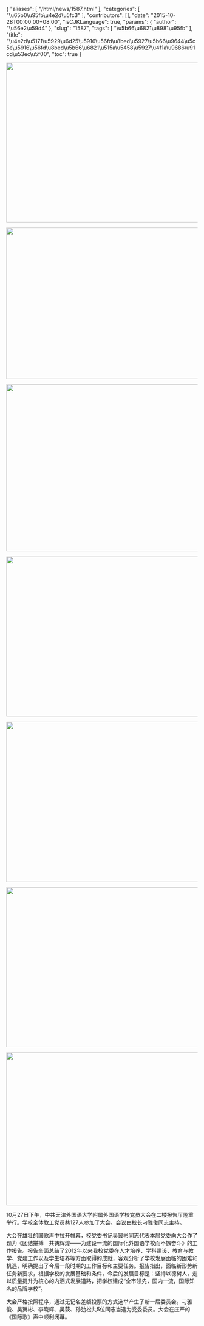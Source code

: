{
    "aliases": [
        "/html/news/1587.html"
    ],
    "categories": [
        "\u65b0\u95fb\u4e2d\u5fc3"
    ],
    "contributors": [],
    "date": "2015-10-28T00:00:00+08:00",
    "isCJKLanguage": true,
    "params": {
        "author": "\u56e2\u59d4"
    },
    "slug": "1587",
    "tags": [
        "\u5b66\u6821\u8981\u95fb"
    ],
    "title": "\u4e2d\u5171\u5929\u6d25\u5916\u56fd\u8bed\u5927\u5b66\u9644\u5c5e\u5916\u56fd\u8bed\u5b66\u6821\u515a\u5458\u5927\u4f1a\u9686\u91cd\u53ec\u5f00",
    "toc": true
}


<img
    src="https://cdn.tfls.online/mirror/full/355ef76a72c81f6d916f6750959d29f32bab4b5c.jpg"
    style="display:block;margin-left:auto;margin-right:auto;"
    decoding="async"
    fetchpriority="auto"
    loading="lazy"
    height="419"
    width="600"
/>





<img
    src="https://cdn.tfls.online/mirror/full/6218acc35b36de5d5040a19b92db62932f989c65.jpg"
    style="display:block;margin-left:auto;margin-right:auto;"
    decoding="async"
    fetchpriority="auto"
    loading="lazy"
    height="397"
    width="600"
/>





<img
    src="https://cdn.tfls.online/mirror/full/1a25e1be0c071dbc1adde8754bdb02caa1cccac0.jpg"
    style="display:block;margin-left:auto;margin-right:auto;"
    decoding="async"
    fetchpriority="auto"
    loading="lazy"
    height="438"
    width="600"
/>





<img
    src="https://cdn.tfls.online/mirror/full/ed6c60f5e92ebb6e254e46447cdf0004142a6603.jpg"
    style="display:block;margin-left:auto;margin-right:auto;"
    decoding="async"
    fetchpriority="auto"
    loading="lazy"
    height="420"
    width="600"
/>





<img
    src="https://cdn.tfls.online/mirror/full/c38370f7d12c5717b1523bc1a6615561f0466cda.jpg"
    style="display:block;margin-left:auto;margin-right:auto;"
    decoding="async"
    fetchpriority="auto"
    loading="lazy"
    height="420"
    width="600"
/>





<img
    src="https://cdn.tfls.online/mirror/full/7e475038295d30aa1ffed5834f06719317167439.jpg"
    style="display:block;margin-left:auto;margin-right:auto;"
    decoding="async"
    fetchpriority="auto"
    loading="lazy"
    height="420"
    width="600"
/>





<img
    src="https://cdn.tfls.online/mirror/full/a375057c138ee2cfcf2e79bf02b741adf05c1932.jpg"
    style="display:block;margin-left:auto;margin-right:auto;"
    decoding="async"
    fetchpriority="auto"
    loading="lazy"
    height="401"
    width="600"
/>














10月27日下午，中共天津外国语大学附属外国语学校党员大会在二楼报告厅隆重举行。学校全体教工党员共127人参加了大会。会议由校长刁雅俊同志主持。 




大会在雄壮的国歌声中拉开帷幕，校党委书记吴翼彬同志代表本届党委向大会作了题为《团结拼搏　共铸辉煌——为建设一流的国际化外国语学校而不懈奋斗》的工作报告。报告全面总结了2012年以来我校党委在人才培养、学科建设、教育与教学、党建工作以及学生培养等方面取得的成就，客观分析了学校发展面临的困难和机遇，明确提出了今后一段时期的工作目标和主要任务。报告指出，面临新形势新任务新要求，根据学校的发展基础和条件，今后的发展目标是：坚持以德树人，走以质量提升为核心的内涵式发展道路，把学校建成“全市领先，国内一流，国际知名的品牌学校”。




大会严格按照程序，通过无记名差额投票的方式选举产生了新一届委员会。刁雅俊、吴翼彬、李晓辉、吴荻、孙劲松共5位同志当选为党委委员。大会在庄严的《国际歌》声中顺利闭幕。    







  





  



